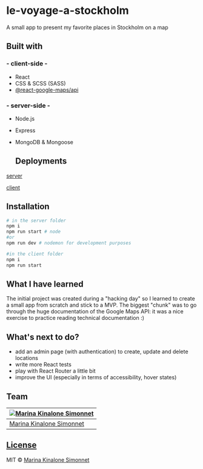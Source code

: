 # le-voyage-a-stockholm
A small app to present my favorite places in Stockholm on a map
## Built with 

### - client-side -
- React
- CSS & SCSS (SASS)
- [@react-google-maps/api](https://www.npmjs.com/package/@react-google-maps/api)
  
### - server-side -
- Node.js
- Express
- MongoDB & Mongoose
  
  ## Deployments
[server](https://le-vas-server.herokuapp.com/locations/all)

[client](https://le-voyage-a-stockholm.herokuapp.com/)

## Installation

```bash
# in the server folder
npm i
npm run start # node
#or
npm run dev # nodemon for development purposes

#in the client folder
npm i
npm run start
```
## What I have learned
The initial project was created during a "hacking day" so I learned to create a small app from scratch and stick to a MVP. The biggest "chunk" was to go through the huge documentation of the Google Maps API: it was a nice exercise to practice reading technical documentation :)
## What's next to do?
- add an admin page (with authentication) to create, update and delete locations
- write more React tests
- play with React Router a little bit
- improve the UI (especially in terms of accessibility, hover states)

## Team

[![Marina Kinalone Simonnet](https://avatars.githubusercontent.com/u/63544936?v=3&s=144)](https://github.com/marinakinalone) |
---|
[Marina Kinalone Simonnet](https://github.com/marinakinalone) |

## [License](https://github.com/marinakinalone/le-voyage-a-stockholm/blob/main/LICENSE)

MIT © [Marina Kinalone Simonnet](https://github.com/marinakinalone)

